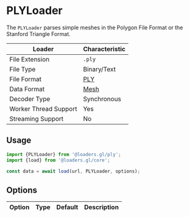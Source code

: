 # PLYLoader

The `PLYLoader` parses simple meshes in the Polygon File Format or the Stanford Triangle Format.

| Loader                | Characteristic                                |
| --------------------- | --------------------------------------------- |
| File Extension        | `.ply`                                        |
| File Type             | Binary/Text                                   |
| File Format           | [PLY](http://paulbourke.net/dataformats/ply/) |
| Data Format           | [Mesh](/docs/specifications/category-mesh)  |
| Decoder Type          | Synchronous                                   |
| Worker Thread Support | Yes                                           |
| Streaming Support     | No                                            |

## Usage

```js
import {PLYLoader} from '@loaders.gl/ply';
import {load} from '@loaders.gl/core';

const data = await load(url, PLYLoader, options);
```

## Options

| Option | Type | Default | Description |
| ------ | ---- | ------- | ----------- |
